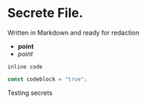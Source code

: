 # Secrete File.
Written in Markdown and ready for redaction
 - **point**
 - _point_

`inline code`

```js
const codeblock = "true";
```

Testing secrets
